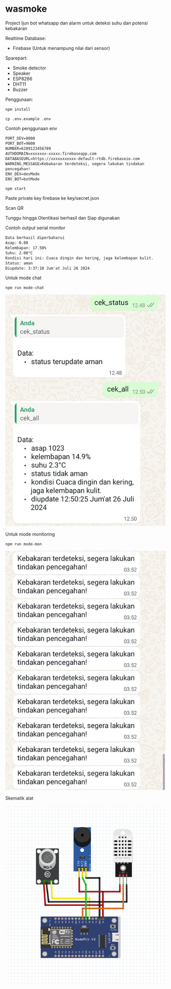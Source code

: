 # wasmoke
Project Ijun bot whatsapp dan alarm untuk deteksi suhu dan potensi kebakaran

Realtime Database:
- Firebase (Untuk menampung nilai dari sensor)

Sparepart:
- Smoke detector
- Speaker
- ESP8266
- DHT11
- Buzzer

Penggunaan:

```
npm install
```

```
cp .env.example .env
```

Contoh penggunaan env
```
PORT_DEV=8000
PORT_BOT=9000
NUMBER=6289123456789
AUTHDOMAIN=xxxxxxx-xxxxx.firebaseapp.com
DATABASEURL=https://xxxxxxxxxxx-default-rtdb.firebaseio.com
WARNING_MESSAGE=Kebakaran terdeteksi, segera lakukan tindakan pencegahan!
ENV_DEV=devMode
ENV_BOT=botMode
```

```
npm start
```

Paste private key firebase ke key/secret.json

Scan QR

Tunggu hingga Otentikasi berhasil dan Siap digunakan

Contoh output serial monitor
```
Data berhasil diperbaharui
Asap: 0.00
Kelembapan: 17.50%
Suhu: 2.00°C
Kondisi hari ini: Cuaca dingin dan kering, jaga kelembapan kulit.
Status: aman
Diupdate: 3:37:10 Jum'at Juli 26 2024
```

Untuk mode chat
```
npm run mode-chat
```
![image](https://github.com/kuliNOW/whatsappsmoke/blob/main/mode%20chat.jpg)


Untuk mode monitoring
```
npm run mode-mon
```
![image](https://github.com/kuliNOW/whatsappsmoke/blob/main/mode%20mon.jpg)


Skematik alat

![image](https://github.com/kuliNOW/whatsappsmoke/blob/main/Skematik.PNG)
